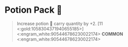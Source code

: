# **Potion Pack** 🎒 
> Increase potion 🧪 carry quantity by +2. [11 <:gold:1058304371940655185>]
<:engram_white:905446786230022174> __COMMON__ <:engram_white:905446786230022174>